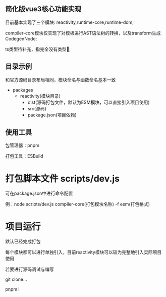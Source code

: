 ## 简化版vue3核心功能实现
目前基本实现了三个模块: reactivity,runtime-core,runtime-dom;

compiler-core模块仅实现了对模板进行AST语法树的转换，以及transform生成CodegenNode;

ts类型待补充，指完全没有类型🤣;

## 目录示例
和官方源码目录布局相同，模块命名与函数命名基本一致

- packages
  - reactivity(模块目录)
    - dist(源码打包文件，默认为ESM模块，可以直接引入项目使用)
    - src(源码)
    - package.json(项目依赖)

## 使用工具
包管理器：pnpm

打包工具：ESBuild

# 打包脚本文件 scripts/dev.js
可在package.json中进行命令配置

例：node scripts/dev.js compiler-core(打包模块名称) -f esm(打包格式)

# 项目运行
默认已经完成打包

每个模块都可以进行单独引入，目前reactivity模块可以较为完整地引入实际项目使用

若要进行源码调试与编写

git clone...

pnpm i





